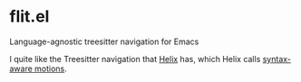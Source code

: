 # flit.el
Language-agnostic treesitter navigation for Emacs

I quite like the Treesitter navigation that [Helix](https://github.com/helix-editor/helix) has, which Helix calls [syntax-aware motions](https://docs.helix-editor.com/syntax-aware-motions.html).

